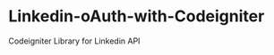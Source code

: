 Linkedin-oAuth-with-Codeigniter
===============================

Codeigniter Library for Linkedin API
